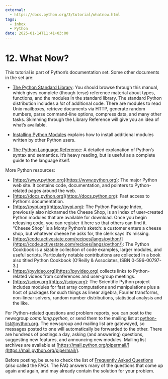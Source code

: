```yaml
---
external:
  - https://docs.python.org/3/tutorial/whatnow.html
tags:
  - inbox
  - Python
date: 2025-01-14T11:41+03:00
---
```


# 12. What Now?

This tutorial is part of Python’s documentation set. Some other documents in the set are:

- [The Python Standard Library](https://docs.python.org/3/library/index.html):
You should browse through this manual, which gives complete (though terse)
reference material about types, functions, and the modules in the standard
library. The standard Python distribution includes a *lot* of additional code.
There are modules to read Unix mailboxes, retrieve documents via HTTP, generate
random numbers, parse command-line options, compress data, and many other tasks.
Skimming through the Library Reference will give you an idea of what’s
available.

- [Installing Python Modules](https://docs.python.org/3/installing/index.html)
explains how to install additional modules written by other Python users.

- [The Python Language
Reference](https://docs.python.org/3/reference/index.html): A detailed
explanation of Python’s syntax and semantics. It’s heavy reading, but is useful
as a complete guide to the language itself.


More Python resources:

- [https://www.python.org](https://www.python.org): The major Python web site.
It contains code, documentation, and pointers to Python-related pages around the
web.
- [https://docs.python.org](https://docs.python.org): Fast access to Python’s
documentation.
- [https://pypi.org](https://pypi.org): The Python Package Index, previously
also nicknamed the Cheese Shop, is an index of user-created Python modules that
are available for download. Once you begin releasing code, you can register it
here so that others can find it. “Cheese Shop” is a Monty Python’s sketch: a
customer enters a cheese shop, but whatever cheese he asks for, the clerk says
it’s missing.
- [https://code.activestate.com/recipes/langs/python/](https://code.activestate.com/recipes/langs/python/):
The Python Cookbook is a sizable collection of code examples, larger modules,
and useful scripts. Particularly notable contributions are collected in a book
also titled Python Cookbook (O’Reilly & Associates, ISBN 0-596-00797-3.)
- [https://pyvideo.org](https://pyvideo.org) collects links to Python-related
videos from conferences and user-group meetings.
- [https://scipy.org](https://scipy.org): The Scientific Python project includes
modules for fast array computations and manipulations plus a host of packages
for such things as linear algebra, Fourier transforms, non-linear solvers,
random number distributions, statistical analysis and the like.

For Python-related questions and problem reports, you can post to the newsgroup
*comp.lang.python*, or send them to the mailing list at
[python-list@python.org](mailto:python-list%40python.org). The newsgroup and
mailing list are gatewayed, so messages posted to one will automatically be
forwarded to the other. There are hundreds of postings a day, asking (and
answering) questions, suggesting new features, and announcing new modules.
Mailing list archives are available at
[https://mail.python.org/pipermail/](https://mail.python.org/pipermail/).

Before posting, be sure to check the list of [Frequently Asked
Questions](https://docs.python.org/3/faq/index.html#faq-index) (also called the
FAQ). The FAQ answers many of the questions that come up again and again, and
may already contain the solution for your problem.
